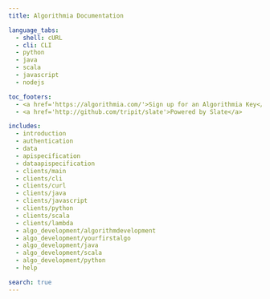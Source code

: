 ```yaml
---
title: Algorithmia Documentation

language_tabs:
  - shell: cURL
  - cli: CLI
  - python
  - java
  - scala
  - javascript
  - nodejs

toc_footers:
  - <a href='https://algorithmia.com/'>Sign up for an Algorithmia Key</a>
  - <a href='http://github.com/tripit/slate'>Powered by Slate</a>

includes:
  - introduction
  - authentication
  - data
  - apispecification
  - dataapispecification
  - clients/main
  - clients/cli
  - clients/curl
  - clients/java
  - clients/javascript
  - clients/python
  - clients/scala
  - clients/lambda
  - algo_development/algorithmdevelopment
  - algo_development/yourfirstalgo
  - algo_development/java
  - algo_development/scala
  - algo_development/python
  - help

search: true
---
```

